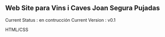 
## Web Site para Vins i Caves Joan Segura Pujadas

Current Status : en contrucción
Current Version : v0.1

HTML/CSS 
